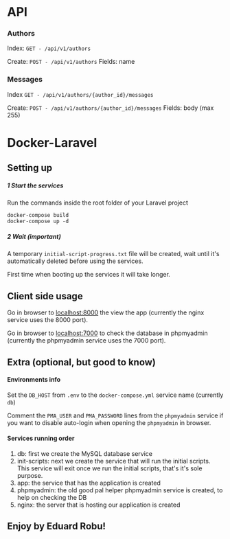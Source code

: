 # API

### Authors

Index:
```GET - /api/v1/authors```

Create:
```POST - /api/v1/authors```
Fields: name

### Messages
Index
```GET - /api/v1/authors/{author_id}/messages```

Create:
```POST - /api/v1/authors/{author_id}/messages```
Fields: body (max 255)

# Docker-Laravel

## Setting up

##### 1 Start the services
Run the commands inside the root folder of your Laravel project

```
docker-compose build
docker-compose up -d
```

##### 2 Wait (important)
A temporary ```initial-script-progress.txt``` file will be created, wait until it's automatically deleted before using the services. 

First time when booting up the services it will take longer.

## Client side usage
Go in browser to [localhost:8000](http://localhost:8000) the view the app (currently the nginx service uses the 8000 port).

Go in browser to [localhost:7000](http://localhost:7000) to check the database in phpmyadmin (currently the phpmyadmin service uses the 7000 port).


## Extra (optional, but good to know)
#### Environments info
Set the ```DB_HOST``` from ```.env``` to the ```docker-compose.yml``` service name (currently ```db```)

Comment the ```PMA_USER``` and ```PMA_PASSWORD``` lines from the ```phpmyadmin``` service if you want to disable auto-login when opening the ```phpmyadmin``` in browser.

#### Services running order

1. db: first we create the MySQL database service
2. init-scripts: next we create the service that will run the initial scripts. This service will exit once we run the initial scripts, that's it's sole purpose.
3. app: the service that has the application is created
3. phpmyadmin: the old good pal helper phpmyadmin service is created, to help on checking the DB
4. nginx: the server that is hosting our application is created


## Enjoy by Eduard Robu!
